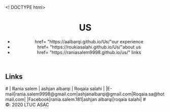 <! DOCTYPE html>

<html>
<head>
<title> US </title>
</head>
<body>
<header>
<h1>US</h1>
<ul>
<li><a> href= "https://aalbarqi.github.io/Us/"our experience </a></li>
<li><a> href= "https://roukiasalahi.github.io/Us/"about us </a> </li>
<li><a> href= "https://raniasalem9998.github.io/us/" links</a> </li>
</ul>
</header>
<article>
<h2> Links </h2>
#
| Rania salem | ashjan albarqi | Roqaia salahi |
|E-mail|rania.salem9998@gmail.com|ashjanalbarqi@gmail.com|Roqaia.sa@hotmail.com|
|Facebook|rania.salem.181|ashjan albarqi|roqaia salahi| 
#
</article>
<footer>
&copy: 2020 LTUC ASAC
</footer>
 </body>
 </html>

 


